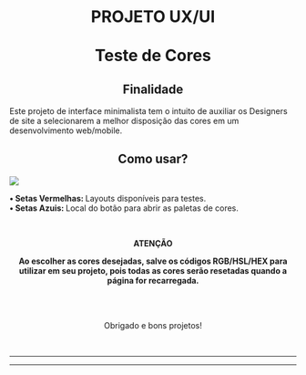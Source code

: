 <h1 align="center">PROJETO UX/UI
<br>
<br>
Teste de Cores</h1>

<h2 align="center">Finalidade</h2>

<p>
Este projeto de interface minimalista tem o intuito de auxiliar os Designers de site a selecionarem a melhor disposição das cores em um desenvolvimento web/mobile.
</p>

<h2 align="center">Como usar?</h2>

![](https://imgur.com/Bt3B5J8.png)

<p>
<b> • Setas Vermelhas: </b>Layouts disponíveis para testes.
<br>
<b> • Setas Azuis: </b>Local do botão para abrir as paletas de cores.
</p>

<br>

<p align="center"> <b> ATENÇÃO</b> </p>

<p align="center"><b>Ao escolher as cores desejadas, salve os códigos RGB/HSL/HEX para utilizar em seu projeto, pois todas as cores serão resetadas quando a página for recarregada.</b></p>

<br>

<br>
<p align="center"> Obrigado e bons projetos! </p>
<br>

---

---
